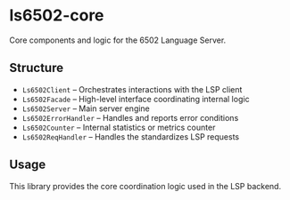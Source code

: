 # ls6502-core

Core components and logic for the 6502 Language Server.

## Structure

- `Ls6502Client` – Orchestrates interactions with the LSP client
- `Ls6502Facade` – High-level interface coordinating internal logic
- `Ls6502Server` – Main server engine
- `Ls6502ErrorHandler` – Handles and reports error conditions
- `Ls6502Counter` – Internal statistics or metrics counter
- `Ls6502ReqHandler` – Handles the standardizes LSP requests

## Usage

This library provides the core coordination logic used in the LSP backend.

